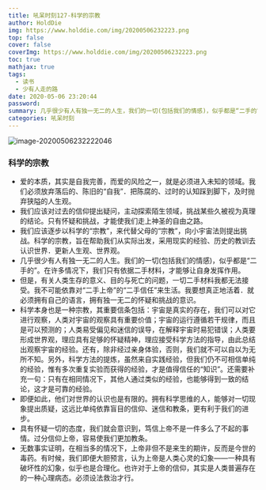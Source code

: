 ```yaml
---
title: 吼呆时刻127-科学的宗教
author: HoldDie
img: https://www.holddie.com/img/20200506232223.png 
top: false
cover: false
coverImg: https://www.holddie.com/img/20200506232223.png
toc: true
mathjax: true
tags:
  - 读书
  - 少有人走的路
date: 2020-05-06 23:20:44
password:
summary: 几乎很少有人有独一无二的人生，我们的一切(包括我们的情感)，似乎都是“二手的”。
categories: 吼呆时刻
---
```


![image-20200506232222046](https://www.holddie.com/img/20200506232223.png)

### 科学的宗教

- 爱的本质，其实是自我完善，而爱的风险之一，就是必须进入未知的领域。我们必须放弃落后的、陈旧的“自我”．把陈腐的、过时的认知踩到脚下，及时抛弃狭隘的人生观。
- 我们应该对过去的信仰提出疑问，主动探索陌生领域，挑战某些久被视为真理的结论。只有怀疑和挑战，才能使我们走上神圣的自由之路。
- 我们应该逐步以科学的“宗教”，来代替父母的“宗教”，向小宇宙法则提出挑战。科学的宗教，旨在帮助我们从实际出发，采用现实的经验、历史的教训去认识世界．更新人生观、世界观。
- 几乎很少有人有独一无二的人生。我们的一切(包括我们的情感)，似乎都是“二手的”。在许多情况下，我们只有依据二手材料，才能够让自身发挥作用。
- 但是，有关人类生存的意义、目的与死亡的问题，一切二手材料我都无法接受。我不可能依靠对“二手上帝”的“二手信任”来生活。我要想真正地活着．就必须拥有自己的语言，拥有独一无二的怀疑和挑战的意识。
- 科学本身也是一种宗教，其重要信条包括：宇宙是真实的存在，我们可以对它进行观察，人类对宇宙的观察具有重要价值；宇宙的运行遵循若干规律，而且是可以预测的；人类易受偏见和迷信的误导，在解释宇宙时易犯错误；人类要形成世界观，理应具有足够的怀疑精神，理应接受科学方法的指导，由此总结出观察宇宙的经验。还有，除非经过亲身体验，否则，我们就不可以自以为无所不知。另外，科学方法的提炼，虽然来自实践经验，但我们仍不可相信单纯的经验，惟有多次重复实验而获得的经验，才是值得信任的“知识”。还需要补充一句：只有在相同情况下，其他人通过类似的经验，也能够得到一致的结论，这才是可靠的经验。
- 即便如此，他们对世界的认识也是有限的。拥有科学思维的人，能够对一切现象提出质疑，这远比单纯依靠盲目的信仰、迷信和教条，更有利于我们的进步。
- 具有怀疑一切的态度，我们就会意识到，笃信上帝不是一件多么了不起的事情。过分信仰上帝，容易使我们更加教条。
- 无数事实证明，在相当多的情况下，上帝非但不是来生的期许，反而是今世的毒药。有时候，我们即便大胆预言，认为上帝是人类心灵的幻象——一种具有破坏性的幻象，似乎也是合理化。也许对于上帝的信仰，其实是人类普遍存在的一种心理病态。必须设法救治才行。